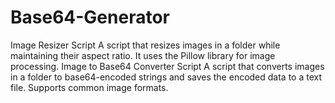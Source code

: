 # Base64-Generator
Image Resizer Script  A script that resizes images in a folder while maintaining their aspect ratio. It uses the Pillow library for image processing.  Image to Base64 Converter Script  A script that converts images in a folder to base64-encoded strings and saves the encoded data to a text file. Supports common image formats.
